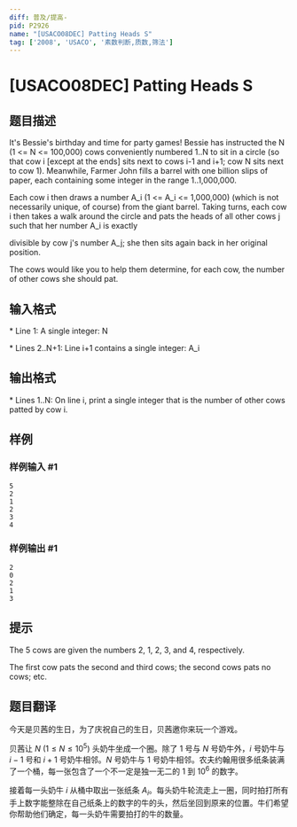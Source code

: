 ```yaml
---
diff: 普及/提高-
pid: P2926
name: "[USACO08DEC] Patting Heads S"
tag: ['2008', 'USACO', '素数判断,质数,筛法']
---
```

# [USACO08DEC] Patting Heads S
## 题目描述

It's Bessie's birthday and time for party games! Bessie has instructed the N (1 <= N <= 100,000) cows conveniently numbered 1..N to sit in a circle (so that cow i [except at the ends] sits next to cows i-1 and i+1; cow N sits next to cow 1). Meanwhile, Farmer John fills a barrel with one billion slips of paper, each containing some integer in the range 1..1,000,000.

Each cow i then draws a number A\_i (1 <= A\_i <= 1,000,000) (which is not necessarily unique, of course) from the giant barrel.  Taking turns, each cow i then takes a walk around the circle and pats the heads of all other cows j such that her number A\_i is exactly

divisible by cow j's number A\_j; she then sits again back in her original position.

The cows would like you to help them determine, for each cow, the number of other cows she should pat.


## 输入格式

\* Line 1: A single integer: N

\* Lines 2..N+1: Line i+1 contains a single integer: A\_i

## 输出格式

\* Lines 1..N: On line i, print a single integer that is the number of other cows patted by cow i.

## 样例

### 样例输入 #1
```
5 
2 
1 
2 
3 
4 

```
### 样例输出 #1
```
2 
0 
2 
1 
3 

```
## 提示

The 5 cows are given the numbers 2, 1, 2, 3, and 4, respectively.


The first cow pats the second and third cows; the second cows pats no cows; etc.

## 题目翻译

今天是贝茜的生日，为了庆祝自己的生日，贝茜邀你来玩一个游戏。

贝茜让 $N$ ($1\leq N\leq 10^5$) 头奶牛坐成一个圈。除了 $1$ 号与 $N$ 号奶牛外，$i$ 号奶牛与 $i-1$ 号和 $i+1$ 号奶牛相邻。$N$ 号奶牛与 $1$ 号奶牛相邻。农夫约翰用很多纸条装满了一个桶，每一张包含了一个不一定是独一无二的 $1$ 到 $10^6$ 的数字。

接着每一头奶牛 $i$ 从桶中取出一张纸条 $A_i$。每头奶牛轮流走上一圈，同时拍打所有手上数字能整除在自己纸条上的数字的牛的头，然后坐回到原来的位置。牛们希望你帮助他们确定，每一头奶牛需要拍打的牛的数量。


